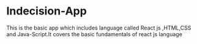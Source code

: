 # Indecision-App
This is the basic app which includes language called React js ,HTML,CSS and Java-Script.It covers the basic fundamentals of react js language
